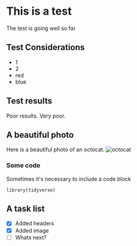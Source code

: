 # This is a test
The test is going well so far
## Test Considerations
- 1
- 2
- red
- blue
## Test results
Poor results. Very poor.
## A beautiful photo
Here is a beautiful photo of an octocat.
![octocat](https://octodex.github.com/images/yaktocat.png)
### Some code
Sometimes it's necessary to include a code block
```
library(tidyverse)
```
## A task list
- [x] Added headers
- [x] Added image
- [ ] Whats next? 
